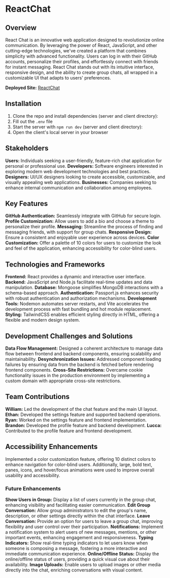# ReactChat

## Overview
React Chat is an innovative web application designed to revolutionize online communication. By leveraging the power of React, JavaScript, and other cutting-edge technologies, we've created a platform that combines simplicity with advanced functionality. Users can log in with their GitHub accounts, personalize their profiles, and effortlessly connect with friends for instant messaging. React Chat stands out with its intuitive interface, responsive design, and the ability to create group chats, all wrapped in a customizable UI that adapts to users' preferences.

**Deployed Site:** [ReactChat](https://webwarefin.wpi.brandonlui.com/)

## Installation
1. Clone the repo and install dependencies (server and client directory):
2. Fill out the `.env` file
3. Start the server with `npm run dev` (server and client directory):
4. Open the client's local server in your browser

## Stakeholders
**Users:** Individuals seeking a user-friendly, feature-rich chat application for personal or professional use.
**Developers:** Software engineers interested in exploring modern web development technologies and best practices.
**Designers:** UI/UX designers looking to create accessible, customizable, and visually appealing web applications.
**Businesses:** Companies seeking to enhance internal communication and collaboration among employees.

## Key Features
**GitHub Authentication:** Seamlessly integrate with GitHub for secure login.
**Profile Customization:** Allow users to add a bio and choose a theme to personalize their profile.
**Messaging:** Streamline the process of finding and messaging friends, with support for group chats.
**Responsive Design:** Ensure a consistent and enjoyable user experience across devices.
**Color Customization:** Offer a palette of 10 colors for users to customize the look and feel of the application, enhancing accessibility for color-blind users.

## Technologies and Frameworks
**Frontend:** React provides a dynamic and interactive user interface.
**Backend:** JavaScript and Node.js facilitate real-time updates and data manipulation.
**Database:** Mongoose simplifies MongoDB interactions with a schema-based approach.
**Authentication:** Passport.js enhances security with robust authentication and authorization mechanisms.
**Development Tools:** Nodemon automates server restarts, and Vite accelerates the development process with fast bundling and hot module replacement.
**Styling:** TailwindCSS enables efficient styling directly in HTML, offering a flexible and modern design system.
## Development Challenges and Solutions
**Data Flow Management:** Designed a coherent architecture to manage data flow between frontend and backend components, ensuring scalability and maintainability.
**Desynchronization Issues:** Addressed component loading failures by ensuring data from the backend is fetched before rendering frontend components.
**Cross-Site Restrictions:** Overcame cookie functionality issues in the production environment by implementing a custom domain with appropriate cross-site restrictions.

## Team Contributions
**William:** Led the development of the chat feature and the main UI layout.
**Ethan:** Developed the settings feature and supported backend operations.
**Ryan:** Worked on the settings feature and frontend implementation.
**Brandon:** Developed the profile feature and backend development.
**Lucca:** Contributed to the profile feature and frontend development.

## Accessibility Enhancements
Implemented a color customization feature, offering 10 distinct colors to enhance navigation for color-blind users. Additionally, large, bold text, panes, icons, and hover/focus animations were used to improve overall usability and accessibility.

### Future Enhancements

**Show Users in Group:** Display a list of users currently in the group chat, enhancing visibility and facilitating easier communication.
**Edit Group Conversation:** Allow group administrators to edit the group's name, description, or other settings directly within the chat interface.
**Leave Conversation:** Provide an option for users to leave a group chat, improving flexibility and user control over their participation.
**Notifications:** Implement a notification system to alert users of new messages, mentions, or other important events, enhancing engagement and responsiveness.
**Typing Indicators:** Show real-time typing indicators to let users know when someone is composing a message, fostering a more interactive and immediate communication experience.
**Online/Offline Status:** Display the online/offline status of users, providing a quick visual cue about their availability.
**Image Uploads:** Enable users to upload images or other media directly into the chat, enriching conversations with visual content.